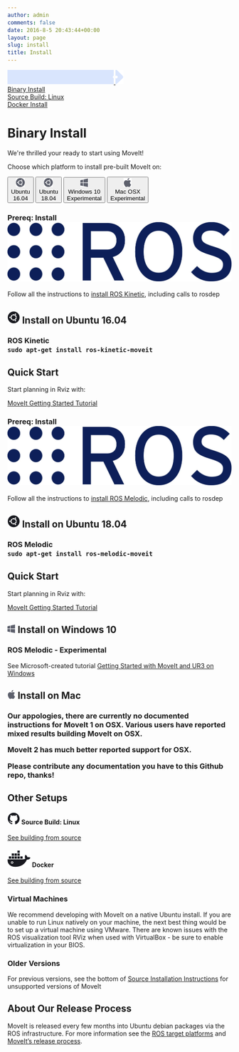 ```yaml
---
author: admin
comments: false
date: 2016-8-5 20:43:44+00:00
layout: page
slug: install
title: Install
---
```

<div class='row no-gutters'>
  <div class="rectangle-boarder-tall col-3 col-sm-3">
    <a href="/install/">
      <div class="row no-gutters">
        <img src="/assets/install_page/current_page_left.png" class="current-page-image-left">
        <img src="/assets/install_page/current_page_right.png" class="current-page-image-right">
        <div class="font-current-page">
          Binary Install
        </div>
      </div>
    </a>
    <a href="/install/source/">
      <div class="row font-other-page">
        Source Build: Linux
      </div>
    </a>
    <a href="/install/docker/">
      <div class="row font-other-page">
        Docker Install
      </div>
    </a>
  </div>

  <div class="rectangle-boarder-big col-9 col-sm-9">
    <h1>Binary Install</h1>
    We're thrilled your ready to start using MoveIt!
    <p>Choose which platform to install pre-built MoveIt on:</p>
    <div class="row systems-rectangle">
      <button class="btn btn-primary" data-toggle="collapse" data-target="#Ubuntu1" aria-expanded="true" aria-controls="Ubuntu1">
          <div class="row no-gutters">
            <div class="col-auto">
              <img src="/assets/install_page/ubuntu.png"/>
            </div>
            <div class="col-auto system-type">
              <div class="system-name">
                Ubuntu
              </div>
              16.04
            </div>
          </div>
      </button>
      <button class="btn btn-primary" id="defaultButton" data-toggle="collapse" data-target="#Ubuntu2" aria-expanded="true" aria-controls="Ubuntu2">
          <div class="row no-gutters">
            <div class="col-auto">
              <img src="/assets/install_page/ubuntu.png"/>
            </div>
            <div class="col-auto system-type">
              <div class="system-name">
                Ubuntu
              </div>
              18.04
            </div>
          </div>
      </button>
      <button class="btn btn-primary" data-toggle="collapse" data-target="#Windows" aria-expanded="true" aria-controls="Windows">
          <div class="row no-gutters">
            <div class="col-auto">
              <img src="/assets/install_page/windows.png"/>
            </div>
            <div class="col-auto system-type">
              <div class="system-name">
                Windows 10
              </div>
              Experimental
            </div>
          </div>
      </button>
      <button class="btn btn-primary" data-toggle="collapse" data-target="#MocOs" aria-expanded="true" aria-controls="MocOs">
          <div class="row no-gutters">
            <div class="col-auto">
              <img src="/assets/install_page/mac-os.png"/>
            </div>
            <div class="col-auto system-type">
              <div class="system-name">
                Mac OSX
              </div>
              Experimental
            </div>
          </div>
      </button>
    </div>
    <div id="accordion">
      <!-- ----------------------------------------------------------------- -->
      <!-- ----------------------------------------------------------------- -->
      <!-- ----------------------------------------------------------------- -->
      <!-- ----------------------------------------------------------------- -->
      <div class="collapse" id="Ubuntu1" data-parent="#accordion">
        <h3>
          Prereq: Install <img src="/assets/install_page/ros_logo.jpeg"/>
        </h3>
        <p>
          Follow all the instructions to <a href="http://wiki.ros.org/kinetic/Installation" target="_blank">install ROS Kinetic</a>, including calls to <span class="ros-command">rosdep</span>
        </p>
        <div class="horizontal-line"></div>
        <h2>
          <img src="/assets/install_page/ubuntu_black.png"> Install on Ubuntu 16.04
        </h2>
        <h3>
          ROS Kinetic
          <div class="bash-command">
            <code>sudo apt-get install ros-kinetic-moveit</code>
          </div>
        </h3>
        <div class="horizontal-line"></div>
        <h2>
          Quick Start
        </h2>
        <p>
          Start planning in Rviz with:
        </p>
        <a href="http://docs.ros.org/kinetic/api/moveit_tutorials/html/index.html" target="_blank">
          <span class="link-with-background">
            MoveIt Getting Started Tutorial
          </span>
        </a>
      </div>
      <!-- ----------------------------------------------------------------- -->
      <!-- ----------------------------------------------------------------- -->
      <!-- ----------------------------------------------------------------- -->
      <!-- ----------------------------------------------------------------- -->
      <div class="collapse" id="Ubuntu2" data-parent="#accordion">
        <h3>
          Prereq: Install <img src="/assets/install_page/ros_logo.jpeg"/>
        </h3>
        <p>
          Follow all the instructions to <a href="http://wiki.ros.org/melodic/Installation" target="_blank">install ROS Melodic</a>, including calls to <span class="ros-command">rosdep</span>
        </p>
        <div class="horizontal-line"></div>
        <h2>
          <img src="/assets/install_page/ubuntu_black.png"> Install on Ubuntu 18.04
        </h2>
        <h3>
          ROS Melodic
          <div class="bash-command">
            <code>sudo apt-get install ros-melodic-moveit</code>
          </div>
        </h3>
        <div class="horizontal-line"></div>
        <h2>
          Quick Start
        </h2>
        <p>
          Start planning in Rviz with:
        </p>
        <a href="https://ros-planning.github.io/moveit_tutorials/" target="_blank">
          <span class="link-with-background">
            MoveIt Getting Started Tutorial
          </span>
        </a>
      </div>
      <!-- ----------------------------------------------------------------- -->
      <!-- ----------------------------------------------------------------- -->
      <!-- ----------------------------------------------------------------- -->
      <!-- ----------------------------------------------------------------- -->
      <div class="collapse" id="Windows" data-parent="#accordion">
        <h2>
          <img src="/assets/install_page/windows.png"> Install on Windows 10
        </h2>
        <h3>
          ROS Melodic - Experimental
        </h3>
        See Microsoft-created tutorial <a href="https://ms-iot.github.io/ROSOnWindows/Moveit/UR3.html" target="_blank">Getting Started with MoveIt and UR3 on Windows</a>
      </div>
      <!-- ----------------------------------------------------------------- -->
      <!-- ----------------------------------------------------------------- -->
      <!-- ----------------------------------------------------------------- -->
      <!-- ----------------------------------------------------------------- -->
      <div class="collapse" id="MocOs" data-parent="#accordion">
        <h2>
          <img src="/assets/install_page/mac-os.png"> Install on Mac
        </h2>
        <h3>
           <p>Our appologies, there are currently no documented instructions for MoveIt 1 on OSX.
              Various users have reported mixed results building MoveIt on OSX.</p>
           <p>MoveIt 2 has much better reported support for OSX.</p>
           <p>Please contribute any documentation you have to this Github repo, thanks!</p>
        </h3>
      </div>
      <!-- ----------------------------------------------------------------- -->
      <!-- ----------------------------------------------------------------- -->
      <!-- ----------------------------------------------------------------- -->
      <!-- ----------------------------------------------------------------- -->
      <div class="horizontal-line"></div>
      <h2>
        Other Setups
      </h2>
      <div class="row no-gutters">
        <div class="col-6">
          <h4>
            <img src="/assets/install_page/github.png"/>
            Source Build: Linux
          </h4>
          <p>
            <a href="/install/source/">See building from source</a>
          </p>
        </div>
        <div class="col-5 offset-1">
          <h4>
            <img src="/assets/install_page/docker.png"/>
            Docker
          </h4>
          <p>
            <a href="/install/docker/">See building from source</a>
          </p>
        </div>
      </div>
      <div class="row no-gutters">
        <div class="col-6">
          <h3>
            Virtual Machines
          </h3>
          <p>
            We recommend developing with MoveIt on a native Ubuntu install. If you are unable to run Linux natively on your machine, the next best thing would be to set up a virtual machine using VMware. There are known issues with the ROS visualization tool RViz when used with VirtualBox - be sure to enable virtualization in your BIOS.
          </p>
        </div>
        <div class="col-5 offset-1">
          <h3>
            Older Versions
          </h3>
          <p>
            For previous versions, see the bottom of
            <a href="/install/source/">Source Installation Instructions</a> for unsupported versions of MoveIt
          </p>
        </div>
      </div>
      <div class="horizontal-line"></div>
      <h2>
        About Our Release Process
      </h2>
      <p>
        MoveIt is released every few months into Ubuntu debian packages via
        the ROS infrastructure. For more information see the <a href="https://www.ros.org/reps/rep-0003.html" target="_blank">ROS target platforms</a>
        and <a href="https://moveit.ros.org/documentation/contributing/pullrequests/" target="_blank">MoveIt’s release process</a>.
      </p>
    </div>
  </div>
</div>
<script type="text/javascript">
document.addEventListener("DOMContentLoaded", function(event) {
    document.getElementById("defaultButton").click();
 });
jQuery(function($) {
  $('.btn-primary').click(function() {
    $('.btn-primary').not(this).removeClass('active').html(function() {
    });
    $(this).addClass('active')
  });
});
</script>